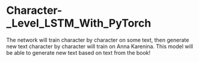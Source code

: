 # Character-_Level_LSTM_With_PyTorch
The network will train character by character on some text, then generate new text character by character
will train on Anna Karenina. This model will be able to generate new text based on text from the book!
